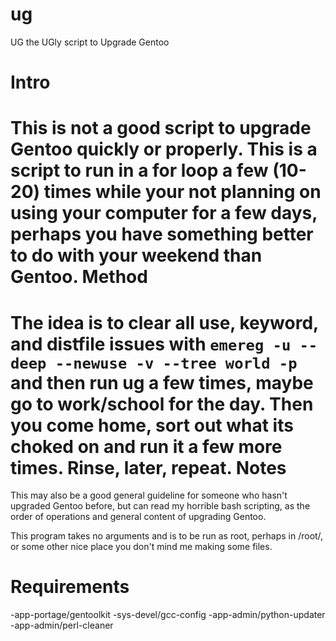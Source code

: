 ug
==

UG the UGly script to Upgrade Gentoo


Intro
===
This is not a good script to upgrade Gentoo quickly or properly.
This is a script to run in a for loop a few (10-20) times while your not planning on using your computer for a few days, perhaps you have something better to do with your weekend than Gentoo.
Method
===
The idea is to clear all use, keyword, and distfile issues with `emereg -u --deep --newuse -v --tree world -p` and then run ug a few times, maybe go to work/school for the day.
Then you come home, sort out what its choked on and run it a few more times.
Rinse, later, repeat.
Notes
===
This may also be a good general guideline for someone who hasn't upgraded Gentoo before, but can read my horrible bash scripting, as the order of operations and general content of upgrading Gentoo.

This program takes no arguments and is to be run as root, perhaps in /root/, or some other nice place you don't mind me making some files.

Requirements
===
-app-portage/gentoolkit
-sys-devel/gcc-config
-app-admin/python-updater
-app-admin/perl-cleaner


